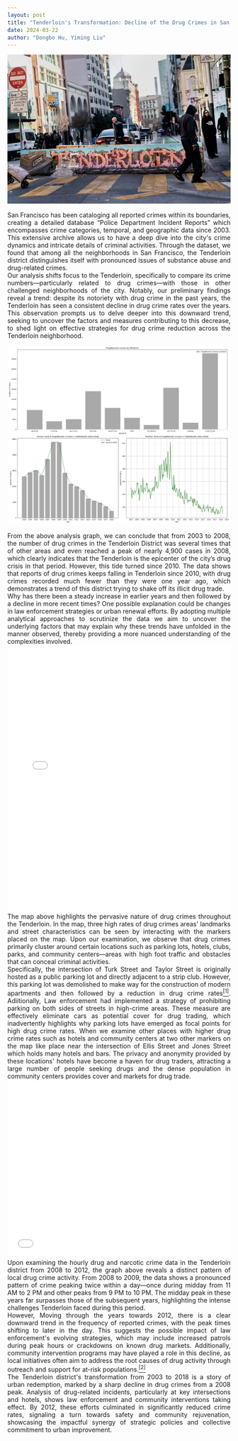 ```yaml
---
layout: post
title: "Tenderloin's Transformation: Decline of the Drug Crimes in San Francisco's Heart"
date: 2024-03-22
author: "Dongbo Hu, Yiming Liu"
---
```



![替代文本](/assets/image/P1.webp)
<div style="text-align: justify;">
San Francisco has been cataloging all reported crimes within its boundaries, creating a detailed database “Police Department Incident Reports” which encompasses crime categories, temporal, and geographic data since 2003. This extensive archive allows us to have a deep dive into the city's crime dynamics and intricate details of criminal activities. Through the dataset, we found that among all the neighborhoods in San Francisco, the Tenderloin district distinguishes itself with pronounced issues of substance abuse and drug-related crimes. 
</div>

<div style="text-align: justify;">
Our analysis shifts focus to the Tenderloin, specifically to compare its crime numbers—particularly related to drug crimes—with those in other challenged neighborhoods of the city.  Notably, our preliminary findings reveal a trend: despite its notoriety with drug crime in the past years, the Tenderloin has seen a consistent decline in drug crime rates over the years. This observation prompts us to delve deeper into this downward trend, seeking to uncover the factors and measures contributing to this decrease, to shed light on effective strategies for drug crime reduction across the Tenderloin neighborhood.
</div>

![替代文本](/assets/image/Plot1.png)

<div style="text-align: justify;">
From the above analysis graph, we can conclude that from 2003 to 2008, the number of drug crimes in the Tenderloin District was several times that of other areas and even reached a peak of nearly 4,900 cases in 2008, which clearly indicates that the Tenderloin is the epicenter of the city’s drug crisis in that period. However, this tide turned since 2010. The data shows that reports of drug crimes keeps falling in Tenderloin since 2010, with drug crimes recorded much fewer than they were one year ago, which demonstrates a trend of this district trying to shake off its illicit drug trade.
</div>

<div style="text-align: justify;">
Why has there been a steady increase in earlier years and then followed by a decline in more recent times? One possible explanation could be changes in law enforcement strategies or urban renewal efforts. By adopting multiple analytical approaches to scrutinize the data  we aim to uncover the underlying factors that may explain why these trends have unfolded in the manner observed, thereby providing a more nuanced understanding of the complexities involved.
</div>

<iframe src="assets/image/map.html" height="600px" width="100%" style="border:none;" allowfullscreen="allowfullscreen"></iframe>

<div style="text-align: justify;">
The map above highlights the pervasive nature of drug crimes throughout the Tenderloin. In the map, three high rates of drug crimes areas' landmarks and street characteristics can be seen by interacting with the markers placed on the map. Upon our examination, we observe that drug crimes primarily cluster around certain locations such as parking lots, hotels, clubs, parks, and community centers—areas with high foot traffic and obstacles that can conceal criminal activities. 
</div>

<div style="text-align: justify;">
Specifically, the intersection of Turk Street and Taylor Street is originally hosted as a public parking lot and directly adjacent to a strip club. However, this parking lot was demolished to make way for the construction of modern apartments and then followed by a reduction in drug crime rates<a href="https://hoodline.com/2015/04/community-group-rallies-for-another-tenderloin-parking-removal/"><sup>[1]</sup></a>. Adiitionally, Law enforcement had implemented a strategy of prohibiting parking on both sides of streets in high-crime areas. These measure are effectively eliminate cars as potential cover for drug trading, which inadvertently highlights why parking lots have emerged as focal points for high drug crime rates. When we examine other places with higher drug crime rates such as hotels and community centers at two other markers on the map like place near the intersection of Ellis Street and Jones Street which holds many hotels and bars. The privacy and anonymity provided by these locations' hotels have become a haven for drug traders, attracting a large number of people seeking drugs and the dense population in community centers provides cover and markets for drug trade.
</div>

<iframe src="assets/image/Intermap.html" height="400px" width="100%" style="border:none;" allowfullscreen="allowfullscreen">
  </iframe>

<div style="text-align: justify;">
Upon examining the hourly drug and narcotic crime data in the Tenderloin district from 2008 to 2012, the graph above reveals a distinct pattern of local drug crime activity. From 2008 to 2009, the data shows a pronounced pattern of crime peaking twice within a day—once during midday from 11 AM to 2 PM and other peaks from 9 PM to 10 PM. The midday peak in these years far surpasses those of the subsequent years, highlighting the intense challenges Tenderloin faced during this period.
</div>

<div style="text-align: justify;">
However, Moving through the years towards 2012, there is a clear downward trend in the frequency of reported crimes, with the peak times shifting to later in the day. This suggests the possible impact of law enforcement's evolving strategies, which may include increased patrols during peak hours or crackdowns on known drug markets. Additionally, community intervention programs may have played a role in this decline, as local initiatives often aim to address the root causes of drug activity through outreach and support for at-risk populations.<a href="https://hoodline.com/2015/04/community-group-rallies-for-another-tenderloin-parking-removal/"><sup>[2]</sup></a>
</div>

<div style="text-align: justify;">
The Tenderloin district's transformation from 2003 to 2018 is a story of urban redemption, marked by a sharp decline in drug crimes from a 2008 peak. Analysis of drug-related incidents, particularly at key intersections and hotels, shows law enforcement and community interventions taking effect. By 2012, these efforts culminated in significantly reduced crime rates, signaling a turn towards safety and community rejuvenation, showcasing the impactful synergy of strategic policies and collective commitment to urban improvement.
</div>
